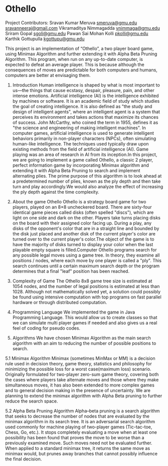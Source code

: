 # Othello
Project Contributors:
Sravan Kumar Meruva smeruva@gmu.edu sravanneeraj@gmail.com
Vikramaditya Nimmagadda vnimmaga@gmu.edu
Sriram Gopal sgoli@gmu.edu
Pawan Sai Mohan Kolli pkolli@gmu.edu
Karthik Gottupulla kgottupu@gmu.edu

This project is an implementation of “Othello”, a two player board game, using Minimax Algorithm and further extending it with Alpha Beta Pruning Algorithm. This program, when run on any up-to-date computer, is expected to defeat an average player. This is because although the consequences of moves are predictable for both computers and humans, computers are better at envisaging them.


1. Introduction
    Human intelligence is shaped by what is most important to us—the things that cause ecstasy, despair, pleasure, pain, and other intense emotions. Artificial intelligence (AI) is the intelligence exhibited by machines or software. It is an academic field of study which studies the goal of creating intelligence. It is also defined as "the study and design of intelligent agents", where an intelligent agent is a system that perceives its environment and takes actions that maximize its chances of success. John McCarthy, who coined the term in 1955, defines it as "the science and engineering of making intelligent machines". In computer games, artificial intelligence is used to generate intelligent behaviors primarily in non-player characters (NPCs), often simulating human-like intelligence. The techniques used typically draw upon existing methods from the field of artificial intelligence (AI). Game playing was an area of research in AI from its inception.In this project, we are going to implement a game called Othello, a classic 2 player, perfect information game by incorporating Minimax algorithm and extending it with Alpha Beta Pruning to search and implement alternating plies. The prime purpose of this algorithm is to look ahead at a predetermined number of plies, known as the ply depth and then take turn and play accordingly.We would also analyze the effect of increasing the ply depth against the time complexity.

2. About the game Othello
    Othello is a strategy board game for two players, played on an 8×8 uncheckered board. There are sixty-four identical game pieces called disks (often spelled "discs"), which are light on one side and dark on the other. Players take turns placing disks on the board with their assigned color facing up. During a play, any disks of the opponent's color that are in a straight line and bounded by the disk just placed and another disk of the current player's color are turned over to the current player's color.The object of the game is to have the majority of disks turned to display your color when the last playable empty square is filled.Computer Othello programs search for any possible legal moves using a game tree. In theory, they examine all positions / nodes, where each move by one player is called a "ply". This search continues until a certain maximum search depth or the program determines that a final "leaf" position has been reached.

3. Complexity of Game
    The Othello 8x8 game tree size is estimated at 1054 nodes, and the number of legal positions is estimated at less than 1028. Although not mathematically solved yet, a solution could possibly be found using intensive computation with top programs on fast parallel hardware or through distributed computation.

4. Programming Language
    We implemented the game in Java Programming Language. This would allow us to create classes so that we can simulate multi player games if needed and also gives us a real feel of coding for pseudo codes.

5. Algorithms
    We have chosen Minimax Algorithm as the main search algorithm with an aim to reducing the number of possible positions to
    search.

5.1 Minimax Algorithm
    Minimax (sometimes MinMax or MM) is a decision rule used in decision theory, game theory, statistics and philosophy for minimizing the possible loss for a worst case(maximum loss) scenario. Originally formulated for two-player zero-sum game theory, covering both the cases where players take alternate moves and those where they make simultaneous moves, it has also been extended to more complex games and to general decision making in the presence of uncertainty. We are planning to extend the minimax algorithm with Alpha Beta pruning to further reduce the search space.

5.2 Alpha Beta Pruning Algorithm
    Alpha–beta pruning is a search algorithm that seeks to decrease the number of nodes that are evaluated by the minimax algorithm in its search tree. It is an adversarial search algorithm used commonly for machine playing of two-player games (Tic-tac-toe, Chess, Go, etc.). It stops completely evaluating a move when at least one possibility has been found that proves the move to be worse than a previously examined move. Such moves need not be evaluated further. When applied to a standard minimax tree, it returns the same move as minimax would, but prunes away branches that cannot possibly influence the final decision.
